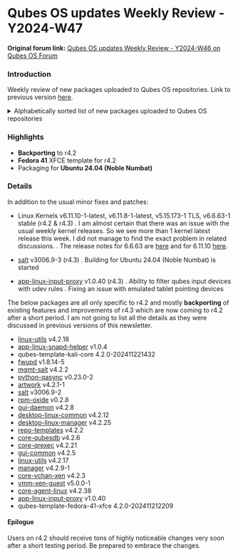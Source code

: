 # Qubes OS updates Weekly Review - Y2024-W47

**Original forum link:** [Qubes OS updates Weekly Review - Y2024-W46 on Qubes OS Forum](https://forum.qubes-os.org/t/qubes-os-updates-weekly-review-y2024-w47/30384)

### Introduction
Weekly review of new packages uploaded to Qubes OS repositories. Link to previous version [here](https://forum.qubes-os.org/t/qubes-os-updates-weekly-review-y2024-w46/30247).


<details>
<summary>Alphabetically sorted list of new packages uploaded to Qubes OS repositories</summary>

```bash
disk-password-gui_1.0.1-1+jammy1_amd64.deb
fwupd-qubes-vm_1.8.14-5+noble1_amd64.deb
fwupd-qubes-vm_1.8.17-2+jammy1_amd64.deb
fwupd-qubes-vm_1.8.17-2+noble1_amd64.deb
i3_4.23-2+jammy1_amd64.deb
i3-settings-qubes_1.11-1+jammy1_amd64.deb
i3-wm_4.23-2+jammy1_amd64.deb
i3-wm-dbg_4.23-2+jammy1_amd64.deb
kernel-515-5.15.173-1.qubes.fc37.x86_64.rpm
kernel-515-devel-5.15.173-1.qubes.fc37.x86_64.rpm
kernel-515-modules-5.15.173-1.qubes.fc37.x86_64.rpm
kernel-515-qubes-vm-5.15.173-1.qubes.fc37.x86_64.rpm
kernel-6.6.63-1.qubes.fc37.x86_64.rpm
kernel-6.6.63-1.qubes.fc41.x86_64.rpm
kernel-devel-6.6.63-1.qubes.fc37.x86_64.rpm
kernel-devel-6.6.63-1.qubes.fc41.x86_64.rpm
kernel-latest-6.11.10-1.qubes.fc37.x86_64.rpm
kernel-latest-6.11.10-1.qubes.fc41.x86_64.rpm
kernel-latest-6.11.8-1.qubes.fc41.x86_64.rpm
kernel-latest-devel-6.11.10-1.qubes.fc37.x86_64.rpm
kernel-latest-devel-6.11.10-1.qubes.fc41.x86_64.rpm
kernel-latest-devel-6.11.8-1.qubes.fc41.x86_64.rpm
kernel-latest-modules-6.11.10-1.qubes.fc37.x86_64.rpm
kernel-latest-modules-6.11.10-1.qubes.fc41.x86_64.rpm
kernel-latest-modules-6.11.8-1.qubes.fc41.x86_64.rpm
kernel-latest-qubes-vm-6.11.10-1.qubes.fc37.x86_64.rpm
kernel-latest-qubes-vm-6.11.10-1.qubes.fc41.x86_64.rpm
kernel-latest-qubes-vm-6.11.8-1.qubes.fc41.x86_64.rpm
kernel-modules-6.6.63-1.qubes.fc37.x86_64.rpm
kernel-modules-6.6.63-1.qubes.fc41.x86_64.rpm
kernel-qubes-vm-6.6.63-1.qubes.fc37.x86_64.rpm
kernel-qubes-vm-6.6.63-1.qubes.fc41.x86_64.rpm
libqrexec-utils2_4.2.21-1+noble1_amd64.deb
libqrexec-utils2_4.3.0-1+jammy1_amd64.deb
libqrexec-utils2_4.3.0-1+noble1_amd64.deb
libqrexec-utils-dev_4.2.21-1+noble1_amd64.deb
libqrexec-utils-dev_4.3.0-1+jammy1_amd64.deb
libqrexec-utils-dev_4.3.0-1+noble1_amd64.deb
libqubesdb_4.2.6-1+jammy1_amd64.deb
libqubesdb_4.2.6-1+noble1_amd64.deb
libqubes-pure0_4.2.17+noble1_amd64.deb
libqubes-pure0_4.3.5+jammy1_amd64.deb
libqubes-pure0_4.3.5+noble1_amd64.deb
libqubes-pure-dev_4.2.17+noble1_amd64.deb
libqubes-pure-dev_4.3.5+jammy1_amd64.deb
libqubes-pure-dev_4.3.5+noble1_amd64.deb
libqubes-rpc-filecopy2_4.2.17+noble1_amd64.deb
libqubes-rpc-filecopy2_4.3.5+jammy1_amd64.deb
libqubes-rpc-filecopy2_4.3.5+noble1_amd64.deb
libqubes-rpc-filecopy-dev_4.2.17+noble1_amd64.deb
libqubes-rpc-filecopy-dev_4.3.5+jammy1_amd64.deb
libqubes-rpc-filecopy-dev_4.3.5+noble1_amd64.deb
libvchan-xen1_4.2.3-1+noble1_amd64.deb
libvchan-xen1_4.2.4-1+jammy1_amd64.deb
libvchan-xen1_4.2.4-1+noble1_amd64.deb
libvchan-xen-dev_4.2.3-1+noble1_amd64.deb
libvchan-xen-dev_4.2.4-1+jammy1_amd64.deb
libvchan-xen-dev_4.2.4-1+noble1_amd64.deb
pipewire-qubes_4.2.19-1+noble1_amd64.deb
pipewire-qubes_4.3.1-1+jammy1_amd64.deb
pipewire-qubes_4.3.1-1+noble1_amd64.deb
pulseaudio-qubes_4.2.19-1+noble1_amd64.deb
pulseaudio-qubes_4.3.1-1+jammy1_amd64.deb
pulseaudio-qubes_4.3.1-1+noble1_amd64.deb
python3-fido2_1.1.2-2+jammy1_all.deb
python3-gbulb_0.6.6-1+jammy1_all.deb
python3-qasync_0.23.0-2+noble1_all.deb
python3-qasync_0.27.1-1+noble1_all.deb
python3-qrexec_4.2.21-1+noble1_amd64.deb
python3-qrexec_4.3.0-1+jammy1_amd64.deb
python3-qrexec_4.3.0-1+noble1_amd64.deb
python3-qubesadmin_4.2.17-1+jammy1_amd64.deb
python3-qubesadmin_4.2.17-1+noble1_amd64.deb
python3-qubesadmin_4.3.7-1+jammy1_amd64.deb
python3-qubesadmin_4.3.7-1+noble1_amd64.deb
python3-qubesdb_4.2.6-1+jammy1_amd64.deb
python3-qubesdb_4.2.6-1+noble1_amd64.deb
python3-qubesimgconverter_4.2.17+noble1_amd64.deb
python3-qubesimgconverter_4.3.5+jammy1_amd64.deb
python3-qubesimgconverter_4.3.5+noble1_amd64.deb
python3-qubes-menu_1.2.2-1+jammy1_amd64.deb
python3-qui_4.2.25-1+noble1_amd64.deb
python3-qui_4.3.7-1+jammy1_amd64.deb
python3-qui_4.3.7-1+noble1_amd64.deb
python3-splitgpg2_1.1.1+jammy1_amd64.deb
qubes-app-shutdown-idle_1.0.11-1+jammy1_amd64.deb
qubes-artwork_4.2.1-1+noble1_amd64.deb
qubes-artwork_4.3.2-1+jammy1_amd64.deb
qubes-artwork_4.3.2-1+noble1_amd64.deb
qubes-audio-daemon_4.3.5-1+jammy1_amd64.deb
qubes-core-admin-client_4.2.17-1+jammy1_amd64.deb
qubes-core-admin-client_4.2.17-1+noble1_amd64.deb
qubes-core-admin-client_4.3.7-1+jammy1_amd64.deb
qubes-core-admin-client_4.3.7-1+noble1_amd64.deb
qubes-core-agent_4.2.38-1+noble1_amd64.deb
qubes-core-agent_4.3.12-1+jammy1_amd64.deb
qubes-core-agent_4.3.12-1+noble1_amd64.deb
qubes-core-agent-caja_4.2.38-1+noble1_amd64.deb
qubes-core-agent-caja_4.3.12-1+jammy1_amd64.deb
qubes-core-agent-caja_4.3.12-1+noble1_amd64.deb
qubes-core-agent-dom0-updates_4.2.38-1+noble1_amd64.deb
qubes-core-agent-dom0-updates_4.3.12-1+jammy1_amd64.deb
qubes-core-agent-dom0-updates_4.3.12-1+noble1_amd64.deb
qubes-core-agent-nautilus_4.2.38-1+noble1_amd64.deb
qubes-core-agent-nautilus_4.3.12-1+jammy1_amd64.deb
qubes-core-agent-nautilus_4.3.12-1+noble1_amd64.deb
qubes-core-agent-networking_4.2.38-1+noble1_amd64.deb
qubes-core-agent-networking_4.3.12-1+jammy1_amd64.deb
qubes-core-agent-networking_4.3.12-1+noble1_amd64.deb
qubes-core-agent-network-manager_4.2.38-1+noble1_amd64.deb
qubes-core-agent-network-manager_4.3.12-1+jammy1_amd64.deb
qubes-core-agent-network-manager_4.3.12-1+noble1_amd64.deb
qubes-core-agent-passwordless-root_4.2.38-1+noble1_amd64.deb
qubes-core-agent-passwordless-root_4.3.12-1+jammy1_amd64.deb
qubes-core-agent-passwordless-root_4.3.12-1+noble1_amd64.deb
qubes-core-agent-thunar_4.2.38-1+noble1_amd64.deb
qubes-core-agent-thunar_4.3.12-1+jammy1_amd64.deb
qubes-core-agent-thunar_4.3.12-1+noble1_amd64.deb
qubes-core-qrexec_4.2.21-1+noble1_amd64.deb
qubes-core-qrexec_4.3.0-1+jammy1_amd64.deb
qubes-core-qrexec_4.3.0-1+noble1_amd64.deb
qubes-ctap_2.0.5+jammy1_all.deb
qubesdb_4.2.6-1+jammy1_amd64.deb
qubesdb_4.2.6-1+noble1_amd64.deb
qubesdb-dev_4.2.6-1+jammy1_amd64.deb
qubesdb-dev_4.2.6-1+noble1_amd64.deb
qubesdb-vm_4.2.6-1+jammy1_amd64.deb
qubesdb-vm_4.2.6-1+noble1_amd64.deb
qubes-desktop-linux-common-4.2.12-1.fc37.noarch.rpm
qubes-desktop-linux-common-4.2.12-1.fc39.noarch.rpm
qubes-desktop-linux-common-4.2.12-1.fc40.noarch.rpm
qubes-desktop-linux-common-4.2.12-1.fc41.noarch.rpm
qubes-desktop-linux-common_4.2.12-1+jammy1_amd64.deb
qubes-desktop-linux-common_4.2.12-1+noble1_amd64.deb
qubes-desktop-linux-manager_4.2.25-1+noble1_amd64.deb
qubes-desktop-linux-manager_4.3.7-1+jammy1_amd64.deb
qubes-desktop-linux-manager_4.3.7-1+noble1_amd64.deb
qubes-desktop-linux-menu_1.2.2-1+jammy1_amd64.deb
qubes-gpg-sign_1.0.0-1+jammy1_amd64.deb
qubes-gpg-split_2.0.75-1+jammy1_amd64.deb
qubes-gpg-split-tests_2.0.75-1+jammy1_amd64.deb
qubes-gui-agent_4.2.19-1+noble1_amd64.deb
qubes-gui-agent_4.3.1-1+jammy1_amd64.deb
qubes-gui-agent_4.3.1-1+noble1_amd64.deb
qubes-gui-agent-xfce_4.2.19-1+noble1_amd64.deb
qubes-gui-agent-xfce_4.3.1-1+jammy1_amd64.deb
qubes-gui-agent-xfce_4.3.1-1+noble1_amd64.deb
qubes-gui-common_4.2.5+noble1_amd64.deb
qubes-gui-common_4.3.0+jammy1_amd64.deb
qubes-gui-common_4.3.0+noble1_amd64.deb
qubes-gui-daemon_4.3.5-1+jammy1_amd64.deb
qubes-gui-daemon-pulseaudio_4.3.5-1+jammy1_amd64.deb
qubes-gui-vnc_4.2.19-1+noble1_amd64.deb
qubes-gui-vnc_4.3.1-1+jammy1_amd64.deb
qubes-gui-vnc_4.3.1-1+noble1_amd64.deb
qubes-img-converter_1.2.18-1+jammy1_amd64.deb
qubes-input-proxy-1.0.40-1.fc37.x86_64.rpm
qubes-input-proxy-1.0.40-1.fc39.x86_64.rpm
qubes-input-proxy-1.0.40-1.fc40.x86_64.rpm
qubes-input-proxy-1.0.40-1.fc41.x86_64.rpm
qubes-input-proxy-1.0.40-1-x86_64.pkg.tar.zst
qubes-input-proxy-receiver_1.0.39-1+noble1_amd64.deb
qubes-input-proxy-receiver_1.0.40-1+deb12u1_amd64.deb
qubes-input-proxy-receiver_1.0.40-1+deb13u1_amd64.deb
qubes-input-proxy-receiver-1.0.40-1.fc37.x86_64.rpm
qubes-input-proxy-receiver-1.0.40-1.fc39.x86_64.rpm
qubes-input-proxy-receiver-1.0.40-1.fc40.x86_64.rpm
qubes-input-proxy-receiver-1.0.40-1.fc41.x86_64.rpm
qubes-input-proxy-receiver_1.0.40-1+jammy1_amd64.deb
qubes-input-proxy-receiver_1.0.40-1+noble1_amd64.deb
qubes-input-proxy-receiver-dbgsym_1.0.40-1+deb12u1_amd64.deb
qubes-input-proxy-receiver-dbgsym_1.0.40-1+deb13u1_amd64.deb
qubes-input-proxy-sender_1.0.39-1+noble1_amd64.deb
qubes-input-proxy-sender_1.0.40-1+deb12u1_amd64.deb
qubes-input-proxy-sender_1.0.40-1+deb13u1_amd64.deb
qubes-input-proxy-sender-1.0.40-1.fc37.x86_64.rpm
qubes-input-proxy-sender-1.0.40-1.fc39.x86_64.rpm
qubes-input-proxy-sender-1.0.40-1.fc40.x86_64.rpm
qubes-input-proxy-sender-1.0.40-1.fc41.x86_64.rpm
qubes-input-proxy-sender_1.0.40-1+jammy1_amd64.deb
qubes-input-proxy-sender_1.0.40-1+noble1_amd64.deb
qubes-input-proxy-sender-dbgsym_1.0.40-1+deb12u1_amd64.deb
qubes-input-proxy-sender-dbgsym_1.0.40-1+deb13u1_amd64.deb
qubes-kernel-vm-support_4.2.17+noble1_amd64.deb
qubes-kernel-vm-support_4.3.5+jammy1_amd64.deb
qubes-kernel-vm-support_4.3.5+noble1_amd64.deb
qubes-manager_4.2.9-1+noble1_amd64.deb
qubes-manager_4.3.7-1+noble1_amd64.deb
qubes-menus-4.2.12-1.fc37.noarch.rpm
qubes-menus-4.2.12-1.fc39.noarch.rpm
qubes-menus-4.2.12-1.fc40.noarch.rpm
qubes-menus-4.2.12-1.fc41.noarch.rpm
qubes-menus_4.2.12-1+jammy1_amd64.deb
qubes-menus_4.2.12-1+noble1_amd64.deb
qubes-mgmt-salt_4.2.2-1+jammy1_all.deb
qubes-mgmt-salt_4.2.2-1+noble1_all.deb
qubes-mgmt-salt-base_4.3.0-1+jammy1_all.deb
qubes-mgmt-salt-base-config_4.1.2-1+jammy1_all.deb
qubes-mgmt-salt-base-topd_4.3.0-1+jammy1_all.deb
qubes-mgmt-salt-config_4.2.2-1+jammy1_all.deb
qubes-mgmt-salt-config_4.2.2-1+noble1_all.deb
qubes-mgmt-salt-dom0_4.2.2-1+jammy1_all.deb
qubes-mgmt-salt-dom0_4.2.2-1+noble1_all.deb
qubes-mgmt-salt-dom0-formulas_4.2.2-1+jammy1_all.deb
qubes-mgmt-salt-dom0-formulas_4.2.2-1+noble1_all.deb
qubes-mgmt-salt-vm-connector_4.2.2-1+jammy1_all.deb
qubes-mgmt-salt-vm-connector_4.2.2-1+noble1_all.deb
qubes-pdf-converter_2.1.22-1+jammy1_amd64.deb
qubes-repo-contrib_4.3.0-1+jammy1_amd64.deb
qubes-repo-templates_4.2.2-1+noble1_amd64.deb
qubes-repo-templates_4.3.1-1+jammy1_amd64.deb
qubes-repo-templates_4.3.1-1+noble1_amd64.deb
qubes-rpm-oxide_0.2.8-1+jammy1_all.deb
qubes-rpm-oxide_0.2.8-1+noble1_all.deb
qubes-snapd-helper-1.0.4-1.fc41.noarch.rpm
qubes-template-fedora-41-xfce-4.2.0-202411212209.noarch.rpm
qubes-template-kali-core-4.2.0-202411221432.noarch.rpm
qubes-u2f_2.0.5+jammy1_all.deb
qubes-usb-proxy_4.3.0+jammy1_amd64.deb
qubes-utils_4.2.17+noble1_amd64.deb
qubes-utils_4.3.5+jammy1_amd64.deb
qubes-utils_4.3.5+noble1_amd64.deb
qubes-video-companion_1.1.4-1+jammy1_all.deb
qubes-vm-dependencies_4.3.0-1+jammy1_amd64.deb
qubes-vm-guivm_4.3.0-1+jammy1_amd64.deb
qubes-vm-recommended_4.3.0-1+jammy1_amd64.deb
salt-3006.9-3.fc40.noarch.rpm
salt-3006.9-3.fc41.noarch.rpm
salt-api_3006.9-3+deb12u1_all.deb
salt-api_3006.9-3+deb13u1_all.deb
salt-api-3006.9-3.fc40.noarch.rpm
salt-api-3006.9-3.fc41.noarch.rpm
salt-api_3006.9-3+noble1_all.deb
salt-cloud_3006.9-3+deb12u1_all.deb
salt-cloud_3006.9-3+deb13u1_all.deb
salt-cloud-3006.9-3.fc40.noarch.rpm
salt-cloud-3006.9-3.fc41.noarch.rpm
salt-cloud_3006.9-3+noble1_all.deb
salt-common_3006.9-3+deb12u1_all.deb
salt-common_3006.9-3+deb13u1_all.deb
salt-common_3006.9-3+noble1_all.deb
salt-doc_3006.9-3+deb12u1_all.deb
salt-doc_3006.9-3+deb13u1_all.deb
salt-doc_3006.9-3+noble1_all.deb
salt-master_3006.9-3+deb12u1_all.deb
salt-master_3006.9-3+deb13u1_all.deb
salt-master-3006.9-3.fc40.noarch.rpm
salt-master-3006.9-3.fc41.noarch.rpm
salt-master_3006.9-3+noble1_all.deb
salt-minion_3006.9-3+deb12u1_all.deb
salt-minion_3006.9-3+deb13u1_all.deb
salt-minion-3006.9-3.fc40.noarch.rpm
salt-minion-3006.9-3.fc41.noarch.rpm
salt-minion_3006.9-3+noble1_all.deb
salt-proxy_3006.9-3+deb12u1_all.deb
salt-proxy_3006.9-3+deb13u1_all.deb
salt-proxy_3006.9-3+noble1_all.deb
salt-ssh_3006.9-3+deb12u1_all.deb
salt-ssh_3006.9-3+deb13u1_all.deb
salt-ssh-3006.9-3.fc40.noarch.rpm
salt-ssh-3006.9-3.fc41.noarch.rpm
salt-ssh_3006.9-3+noble1_all.deb
salt-syndic_3006.9-3+deb12u1_all.deb
salt-syndic_3006.9-3+deb13u1_all.deb
salt-syndic-3006.9-3.fc40.noarch.rpm
salt-syndic-3006.9-3.fc41.noarch.rpm
salt-syndic_3006.9-3+noble1_all.deb
split-gpg2_1.1.1+jammy1_all.deb
split-gpg2-tests_1.1.1+jammy1_all.deb
xen-utils-guest_5.0.0-1+noble1_amd64.deb
xen-utils-guest_5.0.1-1+jammy1_amd64.deb
xen-utils-guest_5.0.1-1+noble1_amd64.deb
xfce4-settings-qubes_4.2.3-1+jammy1_amd64.deb
xfwm4_4.18.0-1+jammy1_amd64.deb
xserver-xorg-input-qubes_4.2.19-1+noble1_amd64.deb
xserver-xorg-input-qubes_4.3.1-1+jammy1_amd64.deb
xserver-xorg-input-qubes_4.3.1-1+noble1_amd64.deb
xserver-xorg-qubes-common_4.2.19-1+noble1_amd64.deb
xserver-xorg-qubes-common_4.3.1-1+jammy1_amd64.deb
xserver-xorg-qubes-common_4.3.1-1+noble1_amd64.deb
xserver-xorg-video-dummyqbs_4.2.19-1+noble1_amd64.deb
xserver-xorg-video-dummyqbs_4.3.1-1+jammy1_amd64.deb
xserver-xorg-video-dummyqbs_4.3.1-1+noble1_amd64.deb
```
</details>

### Highlights
- **Backporting** to r4.2
- **Fedora 41** XFCE template for r4.2
- Packaging for **Ubuntu 24.04 (Noble Numbat)**

### Details
In addition to the usual minor fixes and patches:

- Linux Kernels v6.11.10-1-latest, v6.11.8-1-latest, v5.15.173-1 TLS, v6.6.63-1 stable (r4.2 & 
r4.3)
. I am almost certain that there was an issue with the usual weekly kernel releases. So we see more than 1 kernel latest release this week. I did not manage to find the exact problem in related discussions.
. The release notes for 6.6.63 are [here](https://lwn.net/Articles/999110/) and for 6.11.10 [here](https://lwn.net/Articles/999109/).

- [salt](https://github.com/QubesOS/qubes-salt/compare/v3006.9-2...v3006.9-3) v3006.9-3 (r4.3)
. Building for Ubuntu 24.04 (Noble Numbat) is started

- [app-linux-input-proxy](https://github.com/QubesOS/qubes-app-linux-input-proxy/compare/v1.0.39...v1.0.40) v1.0.40 (r4.3)
. Ability to filter qubes input devices with udev rules
. Fixing an issue with emulated tablet pointing devices

The below packages are all only specific to r4.2 and mostly **backporting** of existing features and improvements of r4.3 which are now coming to r4.2 after a short period. I am not going to list all the details as they were discussed in previous versions of this newsletter.

- [linux-utils](https://github.com/QubesOS/qubes-linux-utils/compare/v4.2.17...v4.2.18) v4.2.18
- [app-linux-snapd-helper](https://github.com/QubesOS/qubes-app-linux-snapd-helper/compare/v1.0.3...v1.0.4) v1.0.4
- qubes-template-kali-core 4.2.0-202411221432
- [fwupd](https://github.com/QubesOS/qubes-fwupd/compare/v1.8.14-4...v1.8.14-5) v1.8.14-5
- [mgmt-salt](https://github.com/QubesOS/qubes-mgmt-salt/compare/v4.2.1...v4.2.2) v4.2.2
- [python-qasync](https://github.com/QubesOS/qubes-python-qasync/compare/v0.23.0-1...v0.23.0-2) v0.23.0-2
- [artwork](https://github.com/QubesOS/qubes-artwork/compare/v4.2.0-1...v4.2.1-1) v4.2.1-1
- [salt](https://github.com/QubesOS/qubes-salt/compare/v3006.9-1...v3006.9-2) v3006.9-2
- [rpm-oxide](https://github.com/QubesOS/qubes-rpm-oxide/compare/v0.2.7...v0.2.8) v0.2.8
- [gui-daemon](https://github.com/QubesOS/qubes-gui-daemon/compare/v4.2.7...v4.2.8) v4.2.8
- [desktop-linux-common](https://github.com/QubesOS/qubes-desktop-linux-common/compare/v4.2.11...v4.2.12) v4.2.12
- [desktop-linux-manager](https://github.com/QubesOS/qubes-desktop-linux-manager/compare/v4.2.24...v4.2.25) v4.2.25
- [repo-templates](https://github.com/QubesOS/qubes-repo-templates/compare/v4.2.1...v4.2.2) v4.2.2
- [core-qubesdb](https://github.com/QubesOS/qubes-core-qubesdb/compare/v4.2.5...v4.2.6) v4.2.6
- [core-qrexec](https://github.com/QubesOS/qubes-core-qrexec/compare/v4.2.20...v4.2.21) v4.2.21
- [gui-common](https://github.com/QubesOS/qubes-gui-common/compare/v4.2.4...v4.2.5) v4.2.5
- [linux-utils](https://github.com/QubesOS/qubes-linux-utils/compare/v4.2.15...v4.2.17) v4.2.17
- [manager](https://github.com/QubesOS/qubes-manager/compare/v4.2.8-1...v4.2.9-1) v4.2.9-1
- [core-vchan-xen](https://github.com/QubesOS/qubes-core-vchan-xen/compare/v4.2.2...v4.2.3) v4.2.3
- [vmm-xen-guest](https://github.com/QubesOS/qubes-vmm-xen-guest/compare/v1.1.1-1...v5.0.0-1) v5.0.0-1
- [core-agent-linux](https://github.com/QubesOS/qubes-core-agent-linux/compare/v4.2.37...v4.2.38) v4.2.38
- [app-linux-input-proxy](https://github.com/QubesOS/qubes-app-linux-input-proxy/compare/v1.0.39...v1.0.40) v1.0.40
- qubes-template-fedora-41-xfce 4.2.0-202411212209

#### Epilogue
Users on r4.2 should receive tons of highly noticeable changes very soon after a short testing period. Be prepared to embrace the changes.
